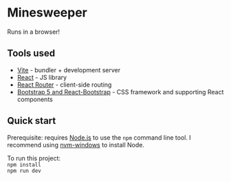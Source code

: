 # Minesweeper
Runs in a browser!

## Tools used
- [Vite](https://vitejs.dev/) - bundler + development server
- [React](https://react.dev/) - JS library
- [React Router](https://reactrouter.com/) - client-side routing
- [Bootstrap 5 and React-Bootstrap](https://getbootstrap.com/) - CSS framework and supporting React components

## Quick start
Prerequisite: requires [Node.js](https://nodejs.org/) to use the `npm` command line tool. I recommend using [nvm-windows](https://github.com/coreybutler/nvm-windows) to install Node.

To run this project:\
`npm install`\
`npm run dev`
